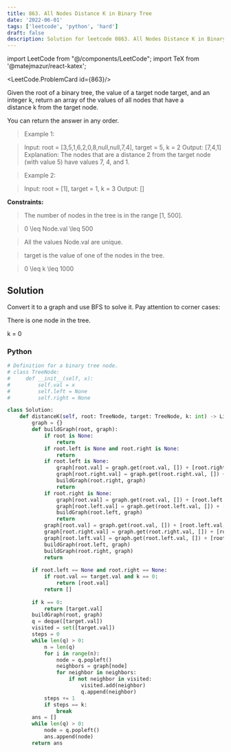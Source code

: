 ```yaml
---
title: 863. All Nodes Distance K in Binary Tree
date: '2022-06-01'
tags: ['leetcode', 'python', 'hard']
draft: false
description: Solution for leetcode 0863. All Nodes Distance K in Binary Tree
---
```

import LeetCode from "@/components/LeetCode";
import TeX from '@matejmazur/react-katex';

<LeetCode.ProblemCard id={863}/>
 
Given the root of a binary tree, the value of a target node target, and an integer k, return an array of the values of all nodes that have a distance k from the target node.

You can return the answer in any order.

 > Example 1:

 > Input: root <TeX>=</TeX> [3,5,1,6,2,0,8,null,null,7,4], target <TeX>=</TeX> 5, k <TeX>=</TeX> 2
 > Output: [7,4,1]
 > Explanation: The nodes that are a distance 2 from the target node (with value 5) have values 7, 4, and 1.

 > Example 2:

 > Input: root <TeX>=</TeX> [1], target <TeX>=</TeX> 1, k <TeX>=</TeX> 3
 > Output: []

**Constraints:**

 > The number of nodes in the tree is in the range [1, 500].

 > 0 <TeX>\leq</TeX> Node.val <TeX>\leq</TeX> 500

 > All the values Node.val are unique.

 > target is the value of one of the nodes in the tree.

 > 0 <TeX>\leq</TeX> k <TeX>\leq</TeX> 1000

## Solution
Convert it to a graph and use BFS to solve it. Pay attention to corner cases:

There is one node in the tree.

k = 0

### Python
```python
# Definition for a binary tree node.
# class TreeNode:
#     def __init__(self, x):
#         self.val = x
#         self.left = None
#         self.right = None

class Solution:
    def distanceK(self, root: TreeNode, target: TreeNode, k: int) -> List[int]:
        graph = {}
        def buildGraph(root, graph):
            if root is None:
                return
            if root.left is None and root.right is None:
                return
            if root.left is None:
                graph[root.val] = graph.get(root.val, []) + [root.right.val]
                graph[root.right.val] = graph.get(root.right.val, []) + [root.val]
                buildGraph(root.right, graph)
                return
            if root.right is None:
                graph[root.val] = graph.get(root.val, []) + [root.left.val]
                graph[root.left.val] = graph.get(root.left.val, []) + [root.val]
                buildGraph(root.left, graph)
                return
            graph[root.val] = graph.get(root.val, []) + [root.left.val, root.right.val]
            graph[root.right.val] = graph.get(root.right.val, []) + [root.val]
            graph[root.left.val] = graph.get(root.left.val, []) + [root.val]
            buildGraph(root.left, graph)
            buildGraph(root.right, graph)
            return
        
        if root.left == None and root.right == None:
            if root.val == target.val and k == 0:
                return [root.val]
            return []
        
        if k == 0:
            return [target.val]
        buildGraph(root, graph)
        q = deque([target.val])
        visited = set([target.val])
        steps = 0
        while len(q) > 0:
            n = len(q)
            for i in range(n):
                node = q.popleft()
                neighbors = graph[node]
                for neighbor in neighbors:
                    if not neighbor in visited:
                        visited.add(neighbor)
                        q.append(neighbor)
            steps += 1
            if steps == k:
                break
        ans = []
        while len(q) > 0:
            node = q.popleft()
            ans.append(node)
        return ans

```
